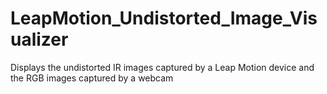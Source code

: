 # LeapMotion_Undistorted_Image_Visualizer
Displays the undistorted IR images captured by a Leap Motion device and the RGB images captured by a webcam
